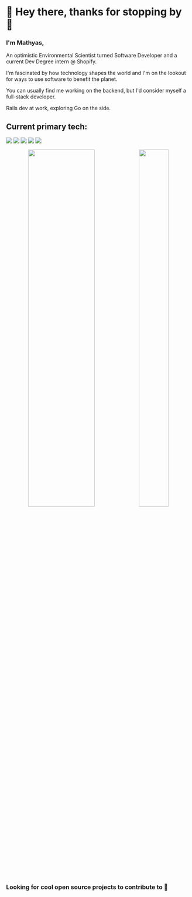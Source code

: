 # 🌊 Hey there, thanks for stopping by 🌊

### I'm Mathyas,

An optimistic Environmental Scientist turned Software Developer and a current Dev Degree intern @ Shopify.

I'm fascinated by how technology shapes the world and I'm on the lookout for ways to use software to benefit the planet.

You can usually find me working on the backend, but I'd consider myself a full-stack developer. 

Rails dev at work, exploring Go on the side.

## Current primary tech:
<img src="https://img.shields.io/badge/Ruby-CC342D?style=for-the-badge&logo=ruby&logoColor=white"> <img src="https://img.shields.io/badge/Ruby_on_Rails-CC0000?style=for-the-badge&logo=ruby-on-rails&logoColor=white"> <img src="https://img.shields.io/badge/GraphQL-ea6fb8?style=for-the-badge&logo=graphQL&logoColor=white"> <img src="https://img.shields.io/badge/React-20232A?style=for-the-badge&logo=react&logoColor=61DAFB"> <img src="https://img.shields.io/badge/TypeScript-007ACC?style=for-the-badge&logo=typescript&logoColor=white">

<p align="center">
  <img height="50%" width="60%" src="https://github-readme-stats-git-master-mathyasps-projects.vercel.app/api?username=mathyasp&show_icons=true&count_private=true&theme=bear&hide_border=true&hide=stars&bg_color=00000000"><img height="50%" width="40%" src="https://github-readme-stats-git-master-mathyasps-projects.vercel.app/api/top-langs/?username=mathyasp&layout=compact&count_private=true&hide_border=true&theme=bear&bg_color=00000000&langs_count=5&hide=html">
</p>

</br>

### Looking for cool open source projects to contribute to 👀
